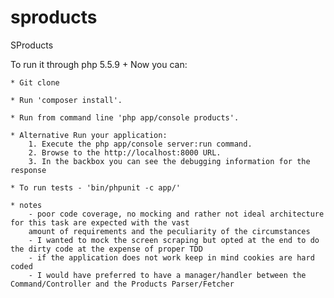sproducts
=========

SProducts 

To run it through  php 5.5.9 + Now you can:

    * Git clone
    
    * Run 'composer install'.
    
    * Run from command line 'php app/console products'.

    * Alternative Run your application:
        1. Execute the php app/console server:run command.
        2. Browse to the http://localhost:8000 URL.
        3. In the backbox you can see the debugging information for the response

    * To run tests - 'bin/phpunit -c app/'
    
    * notes
        - poor code coverage, no mocking and rather not ideal architecture for this task are expected with the vast
        amount of requirements and the peculiarity of the circumstances
        - I wanted to mock the screen scraping but opted at the end to do the dirty code at the expense of proper TDD
        - if the application does not work keep in mind cookies are hard coded
        - I would have preferred to have a manager/handler between the Command/Controller and the Products Parser/Fetcher

